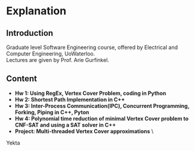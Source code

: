# Explanation
## Introduction
Graduate level Software Engineering course, offered by Electrical and Computer Engineering, UoWaterloo. \
Lectures are given by Prof. Arie Gurfinkel.
## Content
* **Hw 1: Using RegEx, Vertex Cover Problem, coding in Python**
* **Hw 2: Shortest Path Implementation in C++**
* **Hw 3: Inter-Process Communication(IPC), Concurrent Programming, Forking, Piping in C++, Pyton**
* **Hw 4: Polynomial time reduction of minimal Vertex Cover problem to CNF-SAT and using a SAT solver in C++**
* **Project: Multi-threaded Vertex Cover approximations** \

Yekta


